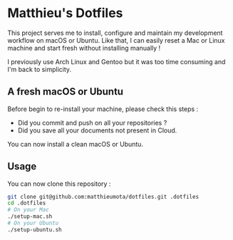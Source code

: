 # Matthieu's Dotfiles

This project serves me to install, configure and maintain my development workflow on macOS or Ubuntu. Like that, I can easily reset a Mac or Linux machine and start fresh without installing manually !

I previously use Arch Linux and Gentoo but it was too time consuming and I'm back to simplicity.

## A fresh macOS or Ubuntu

Before begin to re-install your machine, please check this steps :

- Did you commit and push on all your repositories ?
- Did you save all your documents not present in Cloud.

You can now install a clean macOS or Ubuntu.

## Usage

You can now clone this repository :

```bash
git clone git@github.com:matthieumota/dotfiles.git .dotfiles
cd .dotfiles
# On your Mac
./setup-mac.sh
# On your Ubuntu
./setup-ubuntu.sh
```
